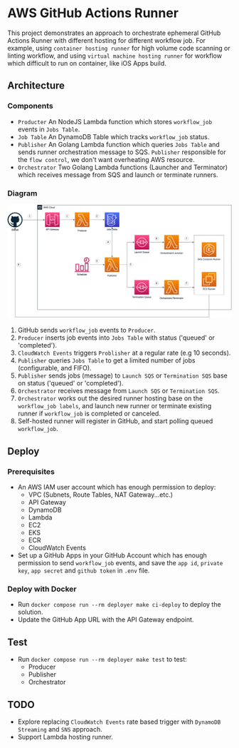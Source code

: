 # AWS GitHub Actions Runner

This project demonstrates an approach to orchestrate ephemeral GitHub Actions Runner with different hosting for
different workflow job. For example, using `container hosting runner` for high volume code scanning or linting workflow,
and using `virtual machine hosting runner` for workflow which difficult to run on container, like iOS Apps build.

## Architecture

### Components

* `Producter` An NodeJS Lambda function which stores `workflow_job` events in `Jobs Table`.
* `Job Table` An DynamoDB Table which tracks `workflow_job` status.
* `Publisher` An Golang Lambda function which queries `Jobs Table` and sends runner orchestration message to
  SQS. `Publisher` responsible for the `flow control`, we don't want overheating AWS resource.
* `Orchestrator` Two Golang Lambda functions (Launcher and Terminator) which receives message from SQS and launch or
  terminate runners.

### Diagram

![AWS GitHub Actions Runner](./images/aws-github-actions-runner.png "AWS GitHub Actions Runner")

1. GitHub sends `workflow_job` events to `Producer`.
2. `Producer` inserts job events into `Jobs Table` with status ('queued' or 'completed').
3. `CloudWatch Events` triggers `Problisher` at a regular rate (e.g 10 seconds).
4. `Publisher` queries `Jobs Table` to get a limited number of jobs (configurable, and FIFO).
5. `Publisher` sends jobs (message) to `Launch SQS` or `Termination SQS` base on status ('queued' or 'completed').
6. `Orchestrator` receives message from `Launch SQS` or `Termination SQS`.
7. `Orchestrator` works out the desired runner hosting base on the `workflow_job labels`, and launch new runner or
   terminate existing runner if `workflow_job` is completed or canceled.
8. Self-hosted runner will register in GitHub, and start polling queued `workflow_job`.

## Deploy

### Prerequisites

* An AWS IAM user account which has enough permission to deploy:
    * VPC (Subnets, Route Tables, NAT Gateway...etc.)
    * API Gateway
    * DynamoDB
    * Lambda
    * EC2
    * EKS
    * ECR
    * CloudWatch Events
* Set up a GitHub Apps in your GitHub Account which has enough permission to send `workflow_job` events, and save
  the `app id`, `private key`, `app secret` and `github token` in `.env` file.

### Deploy with Docker

* Run `docker compose run --rm deployer make ci-deploy` to deploy the solution.
* Update the GitHub App URL with the API Gateway endpoint.

## Test

* Run `docker compose run --rm deployer make test` to test:
    * Producer
    * Publisher
    * Orchestrator

## TODO

* Explore replacing `CloudWatch Events` rate based trigger with `DynamoDB Streaming` and `SNS` approach.
* Support Lambda hosting runner.


